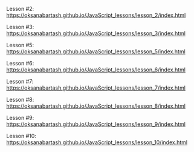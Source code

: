 Lesson #2:  https://oksanabartash.github.io/JavaScript_lessons/lesson_2/index.html

Lesson #3:  https://oksanabartash.github.io/JavaScript_lessons/lesson_3/index.html

Lesson #5:  https://oksanabartash.github.io/JavaScript_lessons/lesson_5/index.html

Lesson #6:  https://oksanabartash.github.io/JavaScript_lessons/lesson_6/index.html

Lesson #7: https://oksanabartash.github.io/JavaScript_lessons/lesson_7/index.html

Lesson #8: https://oksanabartash.github.io/JavaScript_lessons/lesson_8/index.html

Lesson #9: https://oksanabartash.github.io/JavaScript_lessons/lesson_9/index.html

Lesson #10: https://oksanabartash.github.io/JavaScript_lessons/lesson_10/index.html